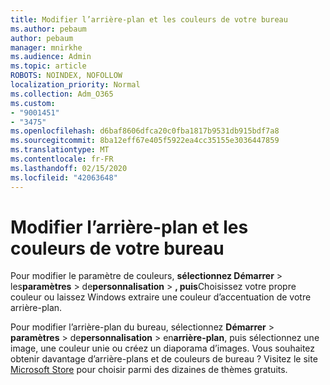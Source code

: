 ```yaml
---
title: Modifier l’arrière-plan et les couleurs de votre bureau
ms.author: pebaum
author: pebaum
manager: mnirkhe
ms.audience: Admin
ms.topic: article
ROBOTS: NOINDEX, NOFOLLOW
localization_priority: Normal
ms.collection: Adm_O365
ms.custom:
- "9001451"
- "3475"
ms.openlocfilehash: d6baf8606dfca20c0fba1817b9531db915bdf7a8
ms.sourcegitcommit: 8ba12eff67e405f5922ea4cc35155e3036447859
ms.translationtype: MT
ms.contentlocale: fr-FR
ms.lasthandoff: 02/15/2020
ms.locfileid: "42063648"
---
```

# <a name="change-your-desktop-background-and-colors"></a>Modifier l’arrière-plan et les couleurs de votre bureau

Pour modifier le paramètre de couleurs, **sélectionnez Démarrer** > les**paramètres** > de**personnalisation** > **, puis**Choisissez votre propre couleur ou laissez Windows extraire une couleur d’accentuation de votre arrière-plan.

Pour modifier l’arrière-plan du bureau, sélectionnez **Démarrer** > **paramètres** > de**personnalisation** > en**arrière-plan**, puis sélectionnez une image, une couleur unie ou créez un diaporama d’images. Vous souhaitez obtenir davantage d’arrière-plans et de couleurs de bureau ? Visitez le site [Microsoft Store](https://www.microsoft.com/en-us/store/collections/windowsthemes) pour choisir parmi des dizaines de thèmes gratuits.
